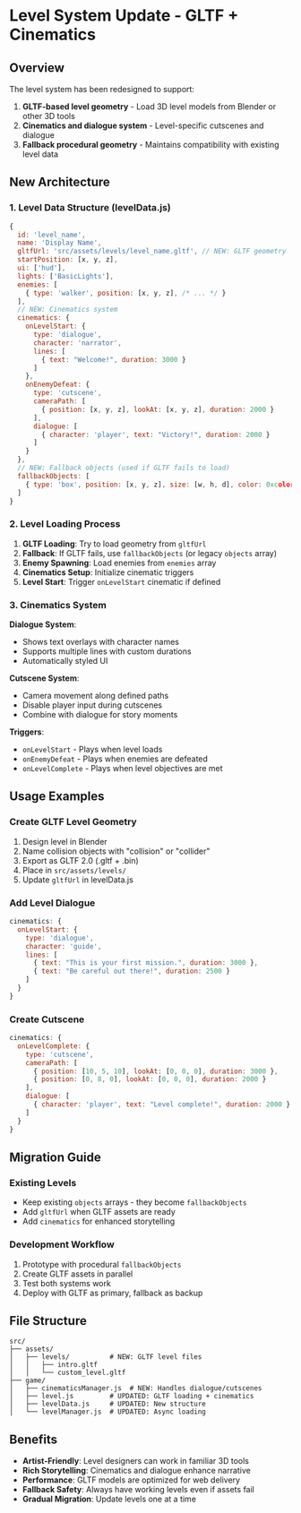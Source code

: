# Level System Update - GLTF + Cinematics

## Overview

The level system has been redesigned to support:
1. **GLTF-based level geometry** - Load 3D level models from Blender or other 3D tools
2. **Cinematics and dialogue system** - Level-specific cutscenes and dialogue
3. **Fallback procedural geometry** - Maintains compatibility with existing level data

## New Architecture

### 1. Level Data Structure (levelData.js)

```javascript
{
  id: 'level_name',
  name: 'Display Name',
  gltfUrl: 'src/assets/levels/level_name.gltf', // NEW: GLTF geometry
  startPosition: [x, y, z],
  ui: ['hud'],
  lights: ['BasicLights'],
  enemies: [
    { type: 'walker', position: [x, y, z], /* ... */ }
  ],
  // NEW: Cinematics system
  cinematics: {
    onLevelStart: {
      type: 'dialogue',
      character: 'narrator',
      lines: [
        { text: "Welcome!", duration: 3000 }
      ]
    },
    onEnemyDefeat: {
      type: 'cutscene',
      cameraPath: [
        { position: [x, y, z], lookAt: [x, y, z], duration: 2000 }
      ],
      dialogue: [
        { character: 'player', text: "Victory!", duration: 2000 }
      ]
    }
  },
  // NEW: Fallback objects (used if GLTF fails to load)
  fallbackObjects: [
    { type: 'box', position: [x, y, z], size: [w, h, d], color: 0xcolor }
  ]
}
```

### 2. Level Loading Process

1. **GLTF Loading**: Try to load geometry from `gltfUrl`
2. **Fallback**: If GLTF fails, use `fallbackObjects` (or legacy `objects` array)
3. **Enemy Spawning**: Load enemies from `enemies` array
4. **Cinematics Setup**: Initialize cinematic triggers
5. **Level Start**: Trigger `onLevelStart` cinematic if defined

### 3. Cinematics System

**Dialogue System**:
- Shows text overlays with character names
- Supports multiple lines with custom durations
- Automatically styled UI

**Cutscene System**:
- Camera movement along defined paths
- Disable player input during cutscenes
- Combine with dialogue for story moments

**Triggers**:
- `onLevelStart` - Plays when level loads
- `onEnemyDefeat` - Plays when enemies are defeated
- `onLevelComplete` - Plays when level objectives are met

## Usage Examples

### Create GLTF Level Geometry

1. Design level in Blender
2. Name collision objects with "collision" or "collider" 
3. Export as GLTF 2.0 (.gltf + .bin)
4. Place in `src/assets/levels/`
5. Update `gltfUrl` in levelData.js

### Add Level Dialogue

```javascript
cinematics: {
  onLevelStart: {
    type: 'dialogue',
    character: 'guide',
    lines: [
      { text: "This is your first mission.", duration: 3000 },
      { text: "Be careful out there!", duration: 2500 }
    ]
  }
}
```

### Create Cutscene

```javascript
cinematics: {
  onLevelComplete: {
    type: 'cutscene',
    cameraPath: [
      { position: [10, 5, 10], lookAt: [0, 0, 0], duration: 3000 },
      { position: [0, 8, 0], lookAt: [0, 0, 0], duration: 2000 }
    ],
    dialogue: [
      { character: 'player', text: "Level complete!", duration: 2000 }
    ]
  }
}
```

## Migration Guide

### Existing Levels
- Keep existing `objects` arrays - they become `fallbackObjects`
- Add `gltfUrl` when GLTF assets are ready
- Add `cinematics` for enhanced storytelling

### Development Workflow
1. Prototype with procedural `fallbackObjects`
2. Create GLTF assets in parallel
3. Test both systems work
4. Deploy with GLTF as primary, fallback as backup

## File Structure

```
src/
├── assets/
│   ├── levels/          # NEW: GLTF level files
│   │   ├── intro.gltf
│   │   └── custom_level.gltf
├── game/
│   ├── cinematicsManager.js  # NEW: Handles dialogue/cutscenes  
│   ├── level.js         # UPDATED: GLTF loading + cinematics
│   ├── levelData.js     # UPDATED: New structure
│   └── levelManager.js  # UPDATED: Async loading
```

## Benefits

- **Artist-Friendly**: Level designers can work in familiar 3D tools
- **Rich Storytelling**: Cinematics and dialogue enhance narrative
- **Performance**: GLTF models are optimized for web delivery
- **Fallback Safety**: Always have working levels even if assets fail
- **Gradual Migration**: Update levels one at a time